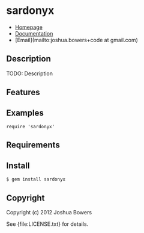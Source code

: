 # sardonyx

* [Homepage](https://rubygems.org/gems/sardonyx)
* [Documentation](http://rubydoc.info/gems/sardonyx/frames)
* [Email](mailto:joshua.bowers+code at gmail.com)

## Description

TODO: Description

## Features

## Examples

    require 'sardonyx'

## Requirements

## Install

    $ gem install sardonyx

## Copyright

Copyright (c) 2012 Joshua Bowers

See {file:LICENSE.txt} for details.

